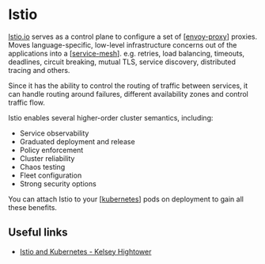 # Istio

[Istio.io](https://istio.io) serves as a control plane to configure a set of [[envoy-proxy]] proxies. Moves language-specific, low-level infrastructure concerns out of the applications into a [[service-mesh]]. e.g. retries, load balancing, timeouts, deadlines, circuit breaking, mutual TLS, service discovery, distributed tracing and others.

Since it has the ability to control the routing of traffic between services, it can handle routing around failures, different availability zones and control traffic flow.

Istio enables several higher-order cluster semantics, including:

- Service observability
- Graduated deployment and release
- Policy enforcement
- Cluster reliability
- Chaos testing
- Fleet configuration
- Strong security options

You can attach Istio to your [[kubernetes]] pods on deployment to gain all these benefits.

## Useful links

- [Istio and Kubernetes - Kelsey Hightower
  ](https://www.youtube.com/watch?v=s4qasWn_mFc)

[//begin]: # "Autogenerated link references for markdown compatibility"
[envoy-proxy]: envoy-proxy "Envoy Proxy"
[service-mesh]: service-mesh "Service Mesh"
[kubernetes]: kubernetes "Kubernetes (k8s)"
[//end]: # "Autogenerated link references"
